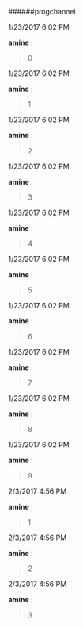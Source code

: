 ######progchannel

1/23/2017 6:02 PM

 **amine** :

 >0

1/23/2017 6:02 PM

 **amine** :

 >1

1/23/2017 6:02 PM

 **amine** :

 >2

1/23/2017 6:02 PM

 **amine** :

 >3

1/23/2017 6:02 PM

 **amine** :

 >4

1/23/2017 6:02 PM

 **amine** :

 >5

1/23/2017 6:02 PM

 **amine** :

 >6

1/23/2017 6:02 PM

 **amine** :

 >7

1/23/2017 6:02 PM

 **amine** :

 >8

1/23/2017 6:02 PM

 **amine** :

 >9

2/3/2017 4:56 PM

 **amine** :

 >1

2/3/2017 4:56 PM

 **amine** :

 >2

2/3/2017 4:56 PM

 **amine** :

 >3

